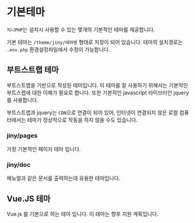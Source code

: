 # 기본테마
`지니PHP`는 설치시 사용할 수 있는 몇개의 기본적인 테마를 제공합니다.

기본 테마는 `/theme/jiny/테마명` 형태로 저장이 되어 있습니다.
테마의 설치경로는 `.env.php` 환경설정파일에서 수정이 가능합니다.

## 부트스트랩 테마
부트스트랩을 기반으로 작성된 테마입니다. 이 테마를 잘 사용하기 위해서는 기본적인 부트스랩에 대한 이해가 필요로 합니다.
또한 기본적인 javascript 라이브러인 jquery를 사용합니다.

부트스트랩과 jquery는 `CDN`으로 연결이 되어 있어, 인터넷이 연결되지 않은 로컬 컴퓨터에서는 테마가 정상적으로 작동을 하지 않을 수도 있습니다.

### jiny/pages
가장 기본적인 페이지 테마 입니다.

### jiny/doc
메뉴얼과 같은 문서를 출력하는데 유용한 테마입니다.


## Vue.JS 테마
Vue.js 를 기본으로 하는 테마 입니다.
이 테마는 향후 지원 계획입니다.